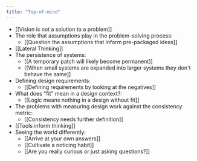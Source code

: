 ```yaml
---
title: "Top-of-mind"
---
```


- [[Vision is not a solution to a problem]]
- The role that assumptions play in the problem-solving process:
	- [[Question the assumptions that inform pre-packaged ideas]]
- [[Lateral Thinking]]
- The persistence of systems:
	- [[A temporary patch will likely become permanent]]
	- [[When small systems are expanded into larger systems they don't behave the same]]
- Defining design requirements:
    - [[Defining requirements by looking at the negatives]]
- What does "fit" mean in a design context?:
    - [[Logic means nothing in a design without fit]]
- The problems with measuring design work against the consistency metric:
    - [[Consistency needs further definition]]
- [[Tools inform thinking]]
- Seeing the world differently:
    - [[Arrive at your own answers]]
    - [[Cultivate a noticing habit]]
    - [[Are you really curious or just asking questions?]]